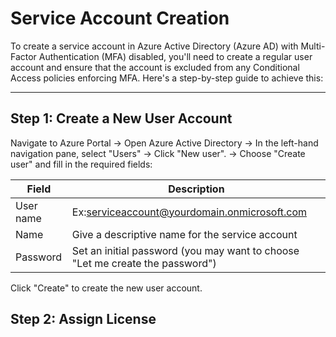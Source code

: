 # Service Account Creation
To create a service account in Azure Active Directory (Azure AD) with Multi-Factor Authentication (MFA) disabled, you'll need to create a regular user account and ensure that the account is excluded from any Conditional Access policies enforcing MFA. Here's a step-by-step guide to achieve this:

---
## Step 1: Create a New User Account

Navigate to Azure Portal &#8594; Open Azure Active Directory &#8594; In the left-hand navigation pane, select "Users" &#8594; Click "New user". &#8594; Choose "Create user" and fill in the required fields:

|Field|Description|
|-|-|
|User name|Ex:serviceaccount@yourdomain.onmicrosoft.com|
|Name| Give a descriptive name for the service account|
|Password| Set an initial password (you may want to choose "Let me create the password")|

Click "Create" to create the new user account.

## Step 2: Assign License